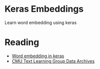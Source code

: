 # Keras Embeddings
Learn word embedding using keras

# Reading 

* [Word embedding in keras](https://blog.keras.io/using-pre-trained-word-embeddings-in-a-keras-model.html)
* [CMU Text Learning Group Data Archives](http://www.cs.cmu.edu/afs/cs.cmu.edu/project/theo-20/www/data/news20.html)

